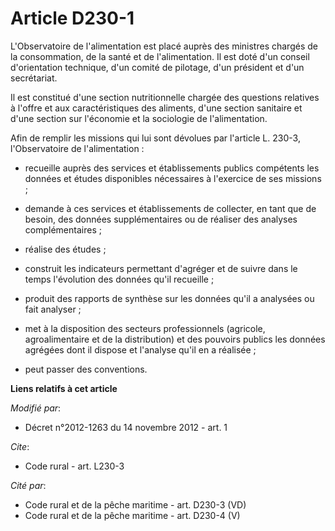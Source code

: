 # Article D230-1

L'Observatoire de l'alimentation est placé auprès des ministres chargés de la consommation, de la santé et de l'alimentation.
Il est doté d'un conseil d'orientation technique, d'un comité de pilotage, d'un président et d'un secrétariat. 

Il est constitué d'une section nutritionnelle chargée des questions relatives à l'offre et aux caractéristiques des aliments,
d'une section sanitaire et d'une section sur l'économie et la sociologie de l'alimentation. 

Afin de remplir les missions qui lui sont dévolues par l'article L. 230-3, l'Observatoire de l'alimentation :

- recueille auprès des services et établissements publics compétents les données et études disponibles nécessaires à
l'exercice de ses missions ;

- demande à ces services et établissements de collecter, en tant que de besoin, des données supplémentaires ou de réaliser
des analyses complémentaires ;

- réalise des études ; 

- construit les indicateurs permettant d'agréger et de suivre dans le temps l'évolution des données qu'il recueille ;

- produit des rapports de synthèse sur les données qu'il a analysées ou fait analyser ;

- met à la disposition des secteurs professionnels (agricole, agroalimentaire et de la distribution) et des pouvoirs publics
les données agrégées dont il dispose et l'analyse qu'il en a réalisée ;

- peut passer des conventions.

**Liens relatifs à cet article**

_Modifié par_:

  - Décret n°2012-1263 du 14 novembre 2012 - art. 1

_Cite_:

  - Code rural - art. L230-3

_Cité par_:

  - Code rural et de la pêche maritime - art. D230-3 (VD)
  - Code rural et de la pêche maritime - art. D230-4 (V)
